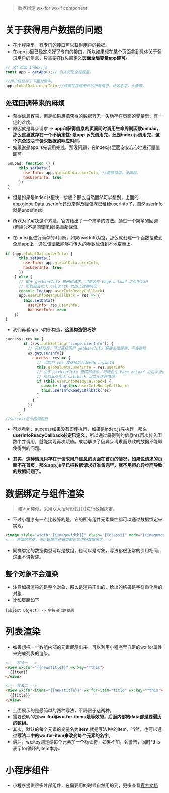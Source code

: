> 数据绑定  wx-for wx-if component
# 关于获得用户数据的问题
* 在小程序里，有专门的接口可以获得用户的数据。
* 在app.js里已经定义好了专门的接口，所以如果想在某个页面拿到具体关于登录用户的信息，只需要在js头部定义**页面全局变量app即可。**

```javascript
// 某个页面 index.js
const app = getApp();// 引入页面全局变量。

//用户信息存于下面对象中。
app.globalData.userInfo;//该属性存储用户的所有信息，比如名字，头像等。

```

## 处理回调带来的麻烦
* 获得信息容易，但是如果想把获得的数据万无一失地存在页面的变量里，有一定的难度。
* 原因就是异步请求 -> **app和获得信息的页面同时调用生命周期函数onload，那么这里就存在一个不确定性: 是app.js先调用完，还是index.js调用完，这个完全取决于请求数据的响应时间。**
* 如果说是app.js先调用完成，那没问题，在index.js里面安安心心地进行赋值即可。
```javascript
 onLoad: function () {
      this.setData({
        userInfo: app.globalData.userInfo, //能够赋值，没问题。
        hasUserInfo: true
      })
 }

```

* 但是如果是index.js更快一步呢？那么自然而然可以想到，上面的app.globalData.userInfo还没来得及赋值就已经给userInfo了，自然userInfo就是undefined。

* 所以为了解决这个方法，官方给出了一个简单的方法。通过一个简单的回调(但貌似不是回调函数)来重新赋值。

* 在index里进行简单的if判断，如果userInfo为空，那么就创建一个函数挂载到全局app上，通过该函数能够将传入的参数赋值到本地变量上。

```javascript
if (app.globalData.userInfo) {
      this.setData({
        userInfo: app.globalData.userInfo,
        hasUserInfo: true
      })
    } else {
      // 由于 getUserInfo 是网络请求，可能会在 Page.onLoad 之后才返回
      // 所以此处加入 callback 以防止这种情况
      console.log(app.userInfoReadyCallback)
      app.userInfoReadyCallback = res => {
        this.setData({
          userInfo: res.userInfo,
          hasUserInfo: true
    })
}

```

* 我们再看app.js内部构造，**这里构造很巧妙**
```javascript
success: res => {
        if (res.authSetting['scope.userInfo']) {
          // 已经授权，可以直接调用 getUserInfo 获取头像昵称，不会弹框
          wx.getUserInfo({
            success: res => {
              // 可以将 res 发送给后台解码出 unionId
              this.globalData.userInfo = res.userInfo
              // 由于 getUserInfo 是网络请求，可能会在 Page.onLoad 之后才返回
              // 所以此处加入 callback 以防止这种情况
              if (this.userInfoReadyCallback) { 
                console.log(this.userInfoReadyCallback)
                this.userInfoReadyCallback(res)
              }
            }
          })
        }
      }
//success是个回调函数

```

* 可以看到，success如果没有即使执行，如果是index.js先执行，那么**userInfoReadyCallback必定已定义**，所以通过将得到的信息res再次传入函数中并调用，就能实现再次赋值。成功解决了因异步请求而导致的数据不能即使得到的问题。

* **其实，这种情况只存在于请求用户信息的页面在首页的情况，如果说请求的页面不在首页，那么app.js早已把数据请求好准备完毕，就不用担心异步而导致的数据问题了。**


# 数据绑定与组件渲染
> 和Vue类似，采用双大括号形式{{}}进行数据绑定。
* 不过小程序有一点比较好的是，它的所有组件元素属性都可以通过数据绑定来实现。
```html
<image style="width: {{imagewidth}}" class="{{class}}" mode="{{imagemode}}" src="{{imagesrc}}"></image>
<!-- 非常的方便，无论是属性还是类都可以进行数据绑定 -->

```
* 同样绑定的数据类型可以是数组，也可以是对象，写法都很正常的引用相同，这里不讲赘述。

## 整个对象不会渲染
* 注意如果渲染的是整个对象，那么是渲染不出的，给出的结果是字符串化后的对象。
* 比如页面如下
```
[object Object] -> 字符串化的结果
```


# 列表渲染
* 如果想把一个数组内部的元素展示出来，可以利用小程序里自带的wx:for属性来完成列表的渲染。
```html
<!-- 写法一 -->
<view wx:for="{{newstitle}}" wx:key="*this">
  {{item}}
</view>

<!-- 写法二 -->
<view wx:for-items="{{newstitle}}" wx:for-item="title" wx:key="*this">
  {{title}}
</view>

```
* 上面展示的是最简单的两种写法，不局限于这两种。
* 需要说明的是**wx-for与wx-for-items是等效的，后面内部的data都是要遍历的数组。**
* 其次，默认的每个元素的变量名为**item**,就是写法1中的item，当然，也可以通过**写法二中的wx:for-item来改变每个元素的名字。**
* 最后，wx:key则是给每个元素加一个标识符，如果不加，会警告，同时*this表示for循环的item本身。

# 小程序组件
* 小程序提供很多外部组件，在需要用的时候自然用的到，更多查看[官方文档](https://developers.weixin.qq.com/miniprogram/dev/framework/view/component.html)